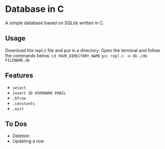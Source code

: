 # Database in C

A simple database based on SQLite written in C.

## Usage
Download the repl.c file and put in a directory.
Open the terminal and follow the commands below.
<code>cd YOUR_DIRECTORY_NAME</code>
<code>gcc repl.c -o db</code>
<code>./db FILENAME.db</code>

## Features
- <code>select</code>
- <code>insert ID USERNAME EMAIL</code>
- <code>.bTree</code>
- <code>.constants</code>
- <code>.exit</code>

## To Dos
- Deletion
- Updating a row
